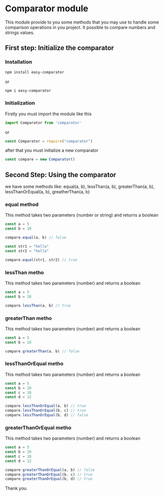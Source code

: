 # Comparator module

This module provide to you some methods that you may use to handle some comparison operations in you project. It possible to compare numbers and strings values.

## First step: Initialize the comparator

### Installation

```bash
npm install easy-comparator

```
or
```bash
npm i easy-comparator

```

### Initialization

Firstly you must import the module like this
```javascript
import Comparator from 'comparator'

```
or

```javascript
const Comparator = require("comparator")

```
after that you must initialize a new comparator
```javascript
const compare = new Comparator()

```
## Second Step: Using the comparator
we have some methods like: equal(a, b), lessThan(a, b), greaterThan(a, b), lessThanOrEqual(a, b), greatherThan(a, b)

### equal method
This method takes two parameters (number or string) and returns a boolean

```javascript
const a = 5
const b = 10

compare.equal(a, b) // false

const str1 = "hello"
const str2 = "hello"

compare.equal(str1, str2) // true

```

### lessThan metho
This method takes two parameters (number) and returns a boolean

```javascript
const a = 5
const b = 10

compare.lessThan(a, b) // true

```

### greaterThan metho
This method takes two parameters (number) and returns a boolean

```javascript
const a = 5
const b = 10

compare.greaterThan(a, b) // false

```

### lessThanOrEqual metho
This method takes two parameters (number) and returns a boolean

```javascript
const a = 5
const b = 10
const c = 10
const d = 12

compare.lessThanOrEqual(a, b) // true
compare.lessThanOrEqual(b, c) // true
compare.lessThanOrEqual(b, d) // false

```

### greaterThanOrEqual metho
This method takes two parameters (number) and returns a boolean

```javascript
const a = 5
const b = 10
const c = 10
const d = 12

compare.greaterThanOrEqual(a, b) // false
compare.greaterThanOrEqual(b, c) // true
compare.greaterThanOrEqual(b, d) // true

```

Thank you.
